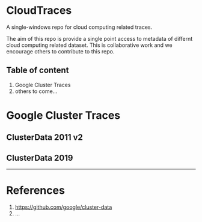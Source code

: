 # CloudTraces
A single-windows repo for cloud computing related traces.

The aim of this repo is provide a single point access to metadata of differnt cloud computing related dataset.
This is collaborative work and we encourage others to contribute to this repo. 

Table of content  
---
1. Google Cluster Traces
2. others to come...  

  
# Google Cluster Traces  
## ClusterData 2011 v2  

## ClusterData 2019

---  
# References
1. https://github.com/google/cluster-data 
2. ...  